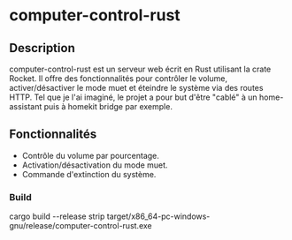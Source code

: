 # computer-control-rust

## Description
computer-control-rust est un serveur web écrit en Rust utilisant la crate Rocket. 
Il offre des fonctionnalités pour contrôler le volume, activer/désactiver le mode muet et éteindre le système via des routes HTTP.
Tel que je l'ai imaginé, le projet a pour but d'être "cablé" à un home-assistant puis à homekit bridge par exemple.

## Fonctionnalités
- Contrôle du volume par pourcentage.
- Activation/désactivation du mode muet.
- Commande d'extinction du système.

### Build
cargo build --release
strip target/x86_64-pc-windows-gnu/release/computer-control-rust.exe
